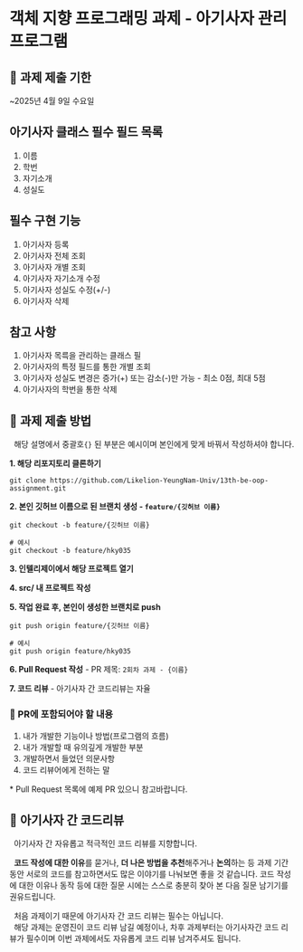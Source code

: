 # 객체 지향 프로그래밍 과제 - 아기사자 관리 프로그램

## 🚨 과제 제출 기한
~2025년 4월 9일 수요일

## 아기사자 클래스 필수 필드 목록
1. 이름
2. 학번
3. 자기소개
4. 성실도

## 필수 구현 기능
1. 아기사자 등록
2. 아기사자 전체 조회
3. 아기사자 개별 조회
4. 아기사자 자기소개 수정
5. 아기사자 성실도 수정(+/-)
6. 아기사자 삭제

## 참고 사항
1. 아기사자 목륵을 관리하는 클래스 필
2. 아기사자의 특정 필드를 통한 개별 조회
3. 아기사자 성실도 변경은 증가(+) 또는 감소(-)만 가능 - 최소 0점, 최대 5점
4. 아기사자의 학번을 통한 삭제

## 📗 과제 제출 방법
&nbsp; 해당 설명에서 중괄호`{}` 된 부분은 예시이며 본인에게 맞게 바꿔서 작성하셔야 합니다.

**1. 해당 리포지토리 클론하기**
   ```
   git clone https://github.com/Likelion-YeungNam-Univ/13th-be-oop-assignment.git
   ```
   
**2. 본인 깃허브 이름으로 된 브랜치 생성 - `feature/{깃허브 이름}`**
   ```
   git checkout -b feature/{깃허브 이름}

   # 예시
   git checkout -b feature/hky035
   ```
   
**3. 인텔리제이에서 해당 프로젝트 열기**
   
**4. src/ 내 프로젝트 작성**

**5. 작업 완료 후, 본인이 생성한 브랜치로 push**
   ```
   git push origin feature/{깃허브 이름}

   # 예시
   git push origin feature/hky035
   ```
   
**6. Pull Request 작성**
\- PR 제목: `2회차 과제 - {이름}`
   
**7. 코드 리뷰** - 아기사자 간 코드리뷰는 자율

### 📝 PR에 포함되어야 할 내용
1. 내가 개발한 기능이나 방법(프로그램의 흐름)
2. 내가 개발할 때 유의깊게 개발한 부분
3. 개발하면서 들었던 의문사항
4. 코드 리뷰어에게 전하는 말

 \* Pull Request 목록에 예제 PR 있으니 참고바랍니다.

 ## 🦁 아기사자 간 코드리뷰 
 &nbsp; 아기사자 간 자유롭고 적극적인 코드 리뷰를 지향합니다.   
    
 &nbsp; **코드 작성에 대한 이유**를 묻거나, **더 나은 방법을 추천**해주거나 **논의**하는 등 과제 기간 동안 서로의 코드를 참고하면서도 많은 이야기를 나눠보면 좋을 것 같습니다. 코드 작성에 대한 이유나 동작 등에 대한 질문 시에는 스스로 충분히 찾아 본 다음 질문 남기기를 권유드립니다.

 &nbsp; 처음 과제이기 때문에 아기사자 간 코드 리뷰는 필수는 아닙니다.   
 &nbsp; 해당 과제는 운영진이 코드 리뷰 남길 예정이나, 차후 과제부터는 아기사자간 코드 리뷰가 필수이며 이번 과제에서도 자유롭게 코드 리뷰 남겨주셔도 됩니다.   
